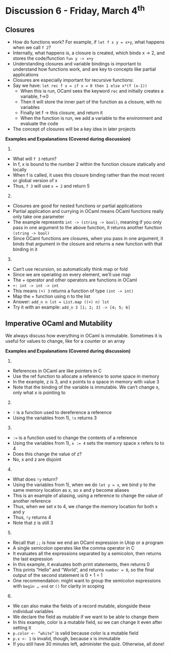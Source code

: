 # Discussion 6 - Friday, March 4<sup>th</sup>

## Closures



* How do functions work? For example, if `let f x y = x+y`, what happens when we call `f 2`? 
* Internally, what happens is, a closure is created, which binds x -> 2, and stores the code/function `fun y -> x+y`
* Understanding closures and variable bindings is important to understand how functions work, and are key to concepts like partial applications
* Closures are especially important for recursive functions:
* Say we have: `let rec f x = if x = 0 then 1 else x*(f (x-1))`
    * When this is run, OCaml sees the keyword `rec` and initially creates a variable, f->0
    * Then it will store the inner part of the function as a closure, with no variables 
    * Finally let f -> this closure, and return it
    * When the function is run, we add a variable to the environment and evaluate the code
* The concept of closures will be a key idea in later projects

**Examples and Expalanations (Covered during discussion)**

1) 
* What will `f 3` return? 
* In f, x is bound to the number 2 within the function closure statically and locally
* When f is called, it uses this closure binding rather than the most recent or global version of x
* Thus, `f 3` will use `x = 2` and return 5

2) 
* Closures are good for nested functions or partial applications
* Partial application and currying in OCaml means OCaml functions really only take one parameter
* The example represents `int -> (string -> bool)`, meaning if you only pass in one argument to the above function, it returns another function `(string -> bool)`
* Since OCaml functions are closures, when you pass in one argument, it binds that argument in the closure and returns a new function with that binding in it

3) 
* Can’t use recursion, so automatically think map or fold
* Since we are operating on every element, we’ll use map
* The + operator and other operators are functions in OCaml
* `+: int -> int -> int`
* This means `(+) 3` returns a function of type `(int -> int)`
* Map the + function using n to the list
* Answer: `add_n n lst = List.map ((+) n) lst`
* Try it with an example: `add_n 3 [1; 2; 3] -> [4; 5; 6]`


## Imperative OCaml and Mutability 


We always discuss how everything in OCaml is immutable. Sometimes it is useful for values to change, like for a counter or an array

**Examples and Expalanations (Covered during discussion)**

1) 
* References in OCaml are like pointers in C
* Use the ref function to allocate a reference to some space in memory
* In the example, z is 3, and x points to a space in memory with value 3
* Note that the binding of the variable is immutable. We can’t change x, only what x is pointing to

2)
* `!` is a function used to dereference a reference 
* Using the variables from 1), `!x` returns 3

3) 
* `:=` is a function used to change the contents of a reference 
* Using the variables from 1), `x := 4` sets the memory space x refers to to 4
* Does this change the value of z? 
* No, x and z are disjoint

4) 
* What does `!y` return?
* Using the variables from 1), when we do `let y = x`, we bind y to the same memory location as x, so x and y become aliases
* This is an example of aliasing, using a reference to change the value of another reference
* Thus, when we set x to 4, we change the memory location for both x and y
* Thus, `!y` returns 4
* Note that z is still 3 

5) 
* Recall that `;;` is how we end an OCaml expression in Utop or a program
* A single semicolon operates like the comma operator in C
* It evaluates all the expressions separated by a semicolon, then returns the last expression
* In this example, it evaluates both print statements, then returns 0
* This prints “Hello” and “World”, and returns `number = 0`, so the final output of the second statement is 0 + 1 = 1
* One recommendation: might want to group the semicolon expressions with `begin … end` or `()` for clarity in scoping 

6) 
* We can also make the fields of a record mutable, alongside these individual variables
* We declare the field as mutable if we want to be able to change them 
* In this example, color is a mutable field, so we can change it even after setting it
* `p.color <- “white”` is valid because color is a mutable field
* `p.x <- 1` is invalid, though, because x is immutable 
* If you still have 30 minutes left, administer the quiz. Otherwise, all done! 
